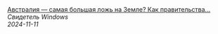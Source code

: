 <!--2024-11-11 13:11:08-->
<div class="yb">
  <a class="nodecor" href="/posts.html?tajny/avstraliya_samaya_bolshaya_loj_na_zemle_kak_pravitelstva_i_aviakompanii_vvodyat_nas_v_zablujdenie">
    <img class="preview" data-videoid="fpQIf-fO8tk" src="https://i3.ytimg.com/vi/fpQIf-fO8tk/hqdefault.jpg" align="middle" alt="">
  </a>
  <div class="inlbl text">
    <a class="nodecor" href="/posts.html?tajny/avstraliya_samaya_bolshaya_loj_na_zemle_kak_pravitelstva_i_aviakompanii_vvodyat_nas_v_zablujdenie">Австралия — самая большая ложь на Земле? Как правительства...</a><br>
    <i class="smaller2">Свидетель Windows</i><br>
    <i class="smaller3">2024-11-11</i>
  </div>
</div>
